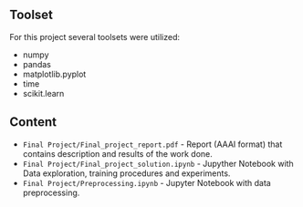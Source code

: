 ## Toolset
For this project several toolsets were utilized:
- numpy
- pandas
- matplotlib.pyplot
- time
- scikit.learn

## Content
- `Final Project/Final_project_report.pdf` - Report (AAAI format) that contains description and results of the work done.
- `Final Project/Final_project_solution.ipynb` - Jupyther Notebook with Data exploration, training procedures and experiments.
- `Final Project/Preprocessing.ipynb` - Jupyter Notebook with data preprocessing.

